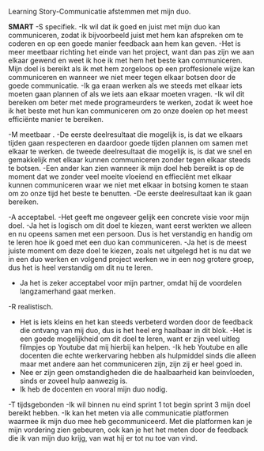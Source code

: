 Learning Story-Communicatie afstemmen met mijn duo.

**SMART**
-S specifiek.
-Ik wil dat ik goed en juist met mijn duo kan communiceren, zodat ik bijvoorbeeld juist met hem kan afspreken om te coderen en op een goede manier feedback aan hem kan geven.
-Het is meer meetbaar richting het einde van het project, want dan pas zijn we aan elkaar gewend en weet ik hoe ik met hem het beste kan communiceren. 
Mijn doel is bereikt als ik met hem zorgeloos op een proffesionele wijze kan communiceren en wanneer we niet meer tegen elkaar botsen door de goede communicatie.
-Ik ga eraan werken als we steeds met elkaar iets moeten gaan plannen of als we iets aan elkaar moeten vragen.
-Ik wil dit bereiken om beter met mede programeurders te werken, zodat ik weet hoe ik het beste met hun kan communiceren om zo onze doelen op het meest efficiënte manier te bereiken.

-M meetbaar .
-De eerste deelresultaat die mogelijk is, is dat we elkaars tijden gaan respecteren en daardoor goede tijden plannen om samen met elkaar te werken. de tweede deelresultaat die mogelijk is, is dat we snel en gemakkelijk met elkaar kunnen communiceren zonder tegen elkaar steeds te botsen.
-Een ander kan zien wanneer ik mijn doel heb bereikt is op de moment dat we zonder veel moeite vloeiend en effieciënt met elkaar kunnen communiceren waar we niet met elkaar in botsing komen te staan om zo onze tijd het beste te benutten.
-De eerste deelresultaat kan ik gaan bereiken.

-A acceptabel.
-Het geeft me ongeveer gelijk een concrete visie voor mijn doel.
-Ja het is logisch om dit doel te kiezen, want eerst werkten we alleen en nu opeens samen met een persoon. Dus is het verstandig en handig om te leren hoe ik goed met een duo kan communiceren.
-Ja het is de meest juiste moment om deze doel te kiezen, zoals net uitgelegd het is nu dat we in een duo werken en volgend project werken we in een nog grotere groep, dus het is heel verstandig om dit nu te leren.
- Ja het is zeker acceptabel voor mijn partner, omdat hij de voordelen langzamerhand gaat merken.


-R realistisch.
- Het is iets kleins en het kan steeds verbeterd worden door de feedback die ontvang van mij duo, dus is het heel erg haalbaar in dit blok.
-Het is een goede mogelijkheid om dit doel te leren, want er zijn veel uitleg filmpjes op Youtube dat mij hierbij kan helpen.
-Ik heb Youtube en alle docenten die echte werkervaring hebben als hulpmiddel sinds die alleen maar met andere aan het communiceren zijn, zijn zij er heel goed in. 
- Nee er zijn geen omstandigheden die de haalbaarheid kan beinvloeden, sinds er zoveel hulp aanwezig is.
- Ik heb de docenten en vooral mijn duo nodig.

-T tijdsgebonden
-Ik wil binnen nu eind sprint 1 tot begin sprint 3 mijn doel bereikt hebben.
-Ik kan het meten via alle communicatie platformen waarmee ik mijn duo mee heb gecommuniceerd. Met die platformen kan je mijn vordering zien gebeuren, ook kan je het het meten door de feedback die ik van mijn duo krijg, van wat hij er tot nu toe van vind.





